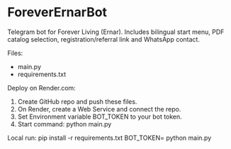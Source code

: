 ForeverErnarBot
================
Telegram bot for Forever Living (Ernar).
Includes bilingual start menu, PDF catalog selection, registration/referral link and WhatsApp contact.

Files:
- main.py
- requirements.txt

Deploy on Render.com:
1. Create GitHub repo and push these files.
2. On Render, create a Web Service and connect the repo.
3. Set Environment variable BOT_TOKEN to your bot token.
4. Start command: python main.py

Local run:
  pip install -r requirements.txt
  BOT_TOKEN=<token> python main.py
